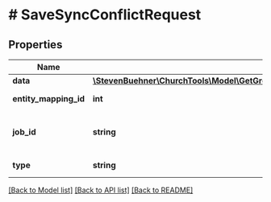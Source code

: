 # # SaveSyncConflictRequest

## Properties

Name | Type | Description | Notes
------------ | ------------- | ------------- | -------------
**data** | [**\StevenBuehner\ChurchTools\Model\GetGroupsGroupIdMembersStatistics200ResponseDataInnerDataInner[]**](GetGroupsGroupIdMembersStatistics200ResponseDataInnerDataInner.md) |  | [optional]
**entity_mapping_id** | **int** | Entity Mapping Id |
**job_id** | **string** | Job Identifier (usually GUID) |
**type** | **string** | Type of Conflict |

[[Back to Model list]](../../README.md#models) [[Back to API list]](../../README.md#endpoints) [[Back to README]](../../README.md)
